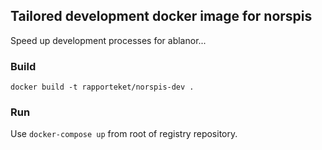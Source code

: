 ## Tailored development docker image for norspis

Speed up development processes for ablanor...

### Build
```docker build -t rapporteket/norspis-dev .```

### Run
Use ```docker-compose up``` from root of registry repository.


